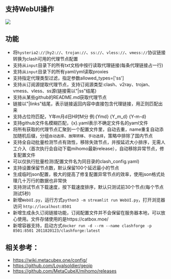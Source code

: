 
## 支持WebUI操作
![](https://raw.githubusercontent.com/fish2018/lib/refs/heads/main/%E6%95%99%E7%A8%8B/clashForge.gif)  


## 功能
- 将`hysteria2://|hy2://`、`trojan://`、`ss://`、`vless://`、`vmess://`协议链接转换为clash可用的代理节点配置
- 支持从`input`目录下的所有txt文档中按行读取代理链接(每条代理链接占一行)
- 支持从`input`目录下的所有yaml/yml读取proxies  
- 支持指定代理类型过滤，指定参数allowed_types=['ss']
- 支持从订阅源提取代理节点，支持订阅源类型:clash、v2ray、trojan、vmess、vless、ss源(链接需以"|ss"结尾)
- 支持从某些github的README.md获取代理节点
- 链接以"|links"结尾，表示链接返回内容中直接包含代理链接，用正则匹配出来
- 支持占位符匹配，Y年m月d日H时M分 例:{Ymd} {Y_m_d} {Y-m-d}
- 支持github文件名模糊匹配，{x}.yaml表示不确定文件名的yaml文件
- 将所有获取的代理节点汇聚到一个配置文件里，自动去重，name重复自动添加随机后缀，分组`自动选择`、`故障转移`、`手动选择`，策略中排除了国内节点    
- 支持全自动批量检测节点有效性，移除失效节点，并按延迟大小排序，无需人工介入（首次执行会自动下载mihomo最新release），自动移除异常节点，修复配置文件
- 可以仅执行批量检测(配置文件名为同目录的clash_config.yaml)
- 支持设置保留节点数，默认保留100个延迟最小的节点
- 生成临时json配置，极大的提高了修复配置异常节点的效率，使用json格式处理几十万行的数据也非常快
- 支持测试节点下载速度，按下载速度排序，默认只测试前30个节点(每个节点测试5秒)
- 新增`WebUI.py`，运行方式`python3 -m streamlit run WebUI.py`，打开浏览器访问 `http://localhost:8501`
- 新增生成永久订阅链接功能，订阅配置文件并不会保留在服务器本地，可以放心使用。文件存储使用的是https://catbox.moe/
- 新增容器支持，启动方式`docker run -d --rm --name clashforge -p 8501:8501 2011820123/clashforge:latest`

## 相关参考：
- https://wiki.metacubex.one/config/  
- https://github.com/Loyalsoldier/geoip  
- https://github.com/MetaCubeX/mihomo/releases  
